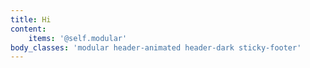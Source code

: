 ```yaml
---
title: Hi
content:
    items: '@self.modular'
body_classes: 'modular header-animated header-dark sticky-footer'
---
```


